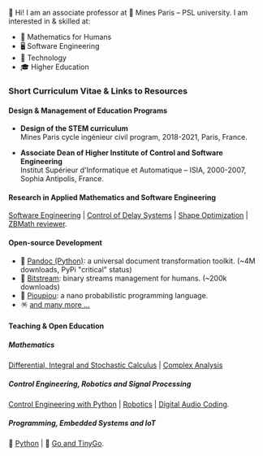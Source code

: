 👋 Hi! I am an associate professor at 🏦 Mines Paris – PSL university. 
I am interested in & skilled at:

  - 🦉 Mathematics for Humans 
  - 🖥️ Software Engineering
  - 🚀 Technology
  - 🎓 Higher Education

### Short Curriculum Vitae & Links to Resources

#### Design & Management of Education Programs

  - **Design of the STEM curriculum**   
    Mines Paris cycle ingénieur civil program, 2018-2021, Paris, France.

  - **Associate Dean of Higher Institute of Control and Software Engineering**   
    Institut Supérieur d'Informatique et Automatique – ISIA, 2000-2007, 
    Sophia Antipolis, France.

#### Research in Applied Mathematics and Software Engineering

[Software Engineering](https://eul.ink/software-engineering/) |
[Control of Delay Systems](http://eul.ink/delay-systems/) |
[Shape Optimization](https://eul.ink/shape-optimization/) |
[ZBMath reviewer](https://zbmath.org/?q=boisg%C3%A9rault).

#### Open-source Development

  - 📖 [Pandoc (Python)](https://boisgera.github.io/pandoc/):
    a universal document transformation toolkit. (~4M downloads, PyPi "critical" status)
  - 📡 [Bitstream](https://boisgera.github.io/bitstream/):
    binary streams management for humans. (~200k downloads)
  - 🐤 [Pioupiou](https://boisgera.github.io/pioupiou/):
    a nano probabilistic programming language.
  - 🪅 [and many more ...](https://github.com/boisgera?tab=repositories)

#### Teaching & Open Education

##### Mathematics

[Differential, Integral and Stochastic Calculus](https://github.com/boisgera/CDIS) |
[Complex Analysis](https://doi.org/10.23646/oer.000001)

##### Control Engineering, Robotics and Signal Processing

[Control Engineering with Python](https://github.com/boisgera/python-fr) |
[Robotics](http://eul.ink/robotics/) |
[Digital Audio Coding](https://eul.ink/audio/).

##### Programming, Embedded Systems and IoT

🐍 [Python](https://boisgera.github.io/python-fr/) | 
🦫 [Go and TinyGo](https://eul.ink/go/).

